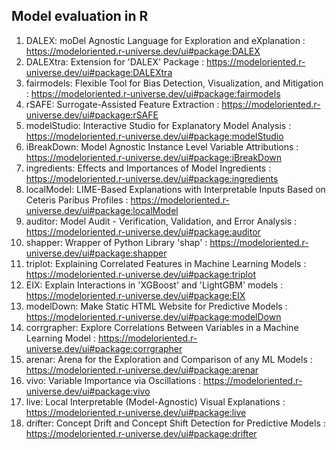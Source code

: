 ## Model evaluation in R
1. DALEX: moDel Agnostic Language for Exploration and eXplanation : https://modeloriented.r-universe.dev/ui#package:DALEX
2. DALEXtra: Extension for 'DALEX' Package : https://modeloriented.r-universe.dev/ui#package:DALEXtra
3. fairmodels: Flexible Tool for Bias Detection, Visualization, and Mitigation : https://modeloriented.r-universe.dev/ui#package:fairmodels
4. rSAFE: Surrogate-Assisted Feature Extraction : https://modeloriented.r-universe.dev/ui#package:rSAFE
5. modelStudio: Interactive Studio for Explanatory Model Analysis : https://modeloriented.r-universe.dev/ui#package:modelStudio
6. iBreakDown: Model Agnostic Instance Level Variable Attributions : https://modeloriented.r-universe.dev/ui#package:iBreakDown
7. ingredients: Effects and Importances of Model Ingredients : https://modeloriented.r-universe.dev/ui#package:ingredients
8. localModel: LIME-Based Explanations with Interpretable Inputs Based on Ceteris Paribus Profiles : https://modeloriented.r-universe.dev/ui#package:localModel
9. auditor: Model Audit - Verification, Validation, and Error Analysis : https://modeloriented.r-universe.dev/ui#package:auditor
10. shapper: Wrapper of Python Library 'shap' : https://modeloriented.r-universe.dev/ui#package:shapper
11. triplot: Explaining Correlated Features in Machine Learning Models : https://modeloriented.r-universe.dev/ui#package:triplot
12. EIX: Explain Interactions in 'XGBoost' and 'LightGBM' models : https://modeloriented.r-universe.dev/ui#package:EIX
13. modelDown: Make Static HTML Website for Predictive Models : https://modeloriented.r-universe.dev/ui#package:modelDown
14. corrgrapher: Explore Correlations Between Variables in a Machine Learning Model : https://modeloriented.r-universe.dev/ui#package:corrgrapher
15. arenar: Arena for the Exploration and Comparison of any ML Models : https://modeloriented.r-universe.dev/ui#package:arenar
16. vivo: Variable Importance via Oscillations : https://modeloriented.r-universe.dev/ui#package:vivo
17. live: Local Interpretable (Model-Agnostic) Visual Explanations : https://modeloriented.r-universe.dev/ui#package:live
18. drifter: Concept Drift and Concept Shift Detection for Predictive Models : https://modeloriented.r-universe.dev/ui#package:drifter
